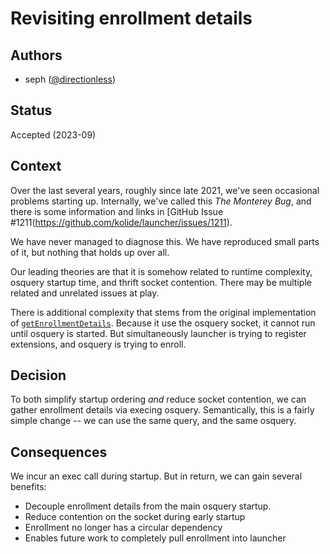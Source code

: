 # Revisiting enrollment details

## Authors

- seph ([@directionless](https://github.com/directionless))

## Status

Accepted (2023-09)

## Context

Over the last several years, roughly since late 2021, we've seen
occasional problems starting up. Internally, we've called this _The
Monterey Bug_, and there is some information and links in [GitHub
Issue #1211(https://github.com/kolide/launcher/issues/1211).

We have never managed to diagnose this. We have reproduced small parts
of it, but nothing that holds up over all.

Our leading theories are that it is somehow related to runtime
complexity, osquery startup time, and thrift socket contention. There
may be multiple related and unrelated issues at play.

There is additional complexity that stems from the original
implementation of
[`getEnrollmentDetails`](https://github.com/kolide/launcher/blob/ab411f07d1d147b963809df2e1fdb04cb574d1a3/pkg/osquery/extension.go#L934). Because
it use the osquery socket, it cannot run until osquery is started. But
simultaneously launcher is trying to register extensions, and osquery
is trying to enroll. 

## Decision

To both simplify startup ordering _and_ reduce socket contention, we
can gather enrollment details via execing osquery. Semantically, this
is a fairly simple change -- we can use the same query, and the same
osquery.

## Consequences

We incur an exec call during startup. But in return, we can gain
several benefits: 
- Decouple enrollment details from the main osquery startup.
- Reduce contention on the socket during early startup
- Enrollment no longer has a circular dependency
- Enables future work to completely pull enrollment into launcher 
